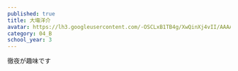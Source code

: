 ```yaml
---
published: true
title: 大塲洋介
avatar: https://lh3.googleusercontent.com/-OSCLxB1TB4g/XwQinXj4vII/AAAAAAAAT2w/k7G5nl9d23kiFTII-vFZ5A2WJ1X0X4zOACLcBGAsYHQ/P1025794_Original.jpg
category: 04_B
school_year: 3
---
```

徹夜が趣味です
